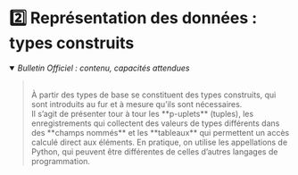 # 2️⃣ Représentation des données : types construits
<details open>
    <summary><i>Bulletin Officiel : contenu, capacités attendues</i></summary>

<blockquote>
<br>
À partir des types de base se constituent des types construits, qui sont introduits au fur et à mesure qu’ils sont nécessaires.  <br>
Il s’agit de présenter tour à tour les **p-uplets** (tuples), les enregistrements qui collectent des valeurs de types différents dans des **champs nommés** et les **tableaux** qui permettent un accès calculé direct aux éléments. En pratique, on utilise les appellations de Python, qui peuvent être différentes de celles d’autres langages de programmation.
</details>
